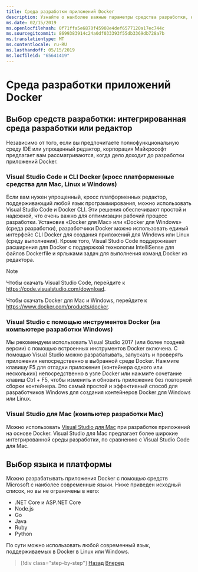 ```yaml
---
title: Среда разработки приложений Docker
description: Узнайте о наиболее важные параметры средства разработки, которые поддерживают жизненного цикла разработки Docker.
ms.date: 02/15/2019
ms.openlocfilehash: 0f71ffa5e6870f45908e4def6577120a17ec744c
ms.sourcegitcommit: 8699383914c24a0df033393f55db3369db728a7b
ms.translationtype: MT
ms.contentlocale: ru-RU
ms.lasthandoff: 05/15/2019
ms.locfileid: "65641419"
---
```

# <a name="development-environment-for-docker-apps"></a>Среда разработки приложений Docker

## <a name="development-tools-choices-ide-or-editor"></a>Выбор средств разработки: интегрированная среда разработки или редактор

Независимо от того, если вы предпочитаете полнофункциональную среду IDE или упрощенный редактор, корпорация Майкрософт предлагает вам рассматриваются, когда дело доходит до разработки приложений Docker.

### <a name="visual-studio-code-and-docker-cli-cross-platform-tools-for-mac-linux-and-windows"></a>Visual Studio Code и CLI Docker (кросс платформенные средства для Mac, Linux и Windows)

Если вам нужен упрощенный, кросс платформенных редактор, поддерживающий любой язык программирования, можно использовать Visual Studio Code и Docker CLI. Эти решения обеспечивают простой и надежной, что очень важно для оптимизации рабочий процесс разработки. Установив «Docker для Mac» или «Docker для Windows» (среда разработки), разработчики Docker можно использовать единый интерфейс CLI Docker для создания приложений для Windows или Linux (среду выполнения). Кроме того, Visual Studio Code поддерживает расширения для Docker с поддержкой технологии IntelliSense для файлов Dockerfile и ярлыками задач для выполнения команд Docker из редактора.

> [!NOTE]
>
> Чтобы скачать Visual Studio Code, перейдите к <https://code.visualstudio.com/download>.
>
> Чтобы скачать Docker для Mac и Windows, перейдите к <https://www.docker.com/products/docker>.

### <a name="visual-studio-with-docker-tools-windows-development-machine"></a>Visual Studio с помощью инструментов Docker (на компьютере разработки Windows)

Мы рекомендуем использовать Visual Studio 2017 (или более поздней версии) с помощью встроенных инструментов Docker включена. С помощью Visual Studio можно разрабатывать, запускать и проверять приложения непосредственно в выбранной среде Docker. Нажмите клавишу F5 для отладки приложения (контейнера одного или нескольких) непосредственно в узле Docker или нажмите сочетание клавиш Ctrl + F5, чтобы изменить и обновить приложение без повторной сборки контейнера. Это самый простой и эффективный способ для разработчиков Windows для создания контейнеров Docker для Windows или Linux.

### <a name="visual-studio-for-mac-mac-development-machine"></a>Visual Studio для Mac (компьютер разработки Mac)

Можно использовать [Visual Studio для Mac](https://visualstudio.microsoft.com/vs/mac/?utm_medium=microsoft&utm_source=docs.microsoft.com&utm_campaign=inline+link) при разработке приложений на основе Docker. Visual Studio для Mac предлагает более широкие интегрированной среды разработки, по сравнению с Visual Studio Code для Mac.

## <a name="language-and-framework-choices"></a>Выбор языка и платформы

Можно разрабатывать приложения Docker с помощью средств Microsoft с наиболее современные языки. Ниже приведен исходный список, но вы не ограничены в него:

- .NET Core и ASP.NET Core
- Node.js
- Go
- Java
- Ruby
- Python

По сути можно использовать любой современный язык, поддерживаемых в Docker в Linux или Windows.

>[!div class="step-by-step"]
>[Назад](deploy-azure-kubernetes-service.md)
>[Вперед](docker-apps-inner-loop-workflow.md)
